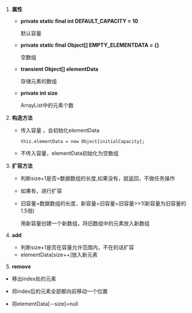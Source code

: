 1. **属性**  
   
   * **private static final int DEFAULT_CAPACITY = 10** 
     
     默认容量
   
   * **private static final Object[] EMPTY_ELEMENTDATA = {}**
     
     空数组
   
   * **transient Object[] elementData**
     
     存储元素的数组
   
   * **private int size**
     
     ArrayList中的元素个数

2. **构造方法**  
   
   * 传入容量   ，会初始化elementData
     
     ```
     this.elementData = new Object[initialCapacity];
     ```
   
   * 不传入容量，elementData初始化为空数组

3. **扩容方法**
   
   * 判断size+1是否>数据数组的长度,如果没有，就返回，不做任务操作
   
   * 如果有，进行扩容
   
   * 旧容量=数据数组的长度，新容量=旧容量+旧容量>>1(新容量为旧容量的1.5倍)
     
     用新容量创建一个新数组，将旧数组中的元素放入新数组

4. **add**
   
   * 判断size+1是否在容量允许范围内，不在的话扩容
   * elementData[size++]放入新元素

5. **remove**
* 移出index处的元素

* 将index后的元素全部都向前移动一个位置

* 将elementData[--size]=null